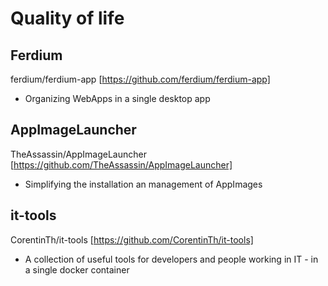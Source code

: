 # Quality of life

## Ferdium

ferdium/ferdium-app [https://github.com/ferdium/ferdium-app]

* Organizing WebApps in a single desktop app

## AppImageLauncher

TheAssassin/AppImageLauncher [https://github.com/TheAssassin/AppImageLauncher]

* Simplifying the installation an management of AppImages

## it-tools

CorentinTh/it-tools [https://github.com/CorentinTh/it-tools]

* A collection of useful tools for developers and people working in IT - in a single docker container
